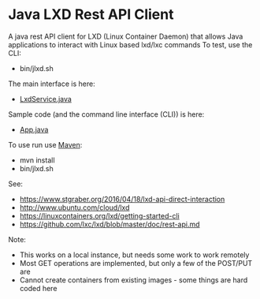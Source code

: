 # Java LXD Rest API Client

A java rest API client for LXD (Linux Container Daemon) that allows Java applications to interact with Linux based lxd/lxc commands
To test, use the CLI:
* bin/jlxd.sh

The main interface is here:
* [LxdService.java](https://github.com/digitalspider/jlxd/blob/master/src/main/java/au/com/jcloud/lxd/service/LxdService.java)

Sample code (and the command line interface (CLI)) is here:
* [App.java](https://github.com/digitalspider/jlxd/blob/master/src/main/java/au/com/jcloud/lxd/App.java)

To use run use [Maven](https://maven.apache.org):
* mvn install
* bin/jlxd.sh

See:
* https://www.stgraber.org/2016/04/18/lxd-api-direct-interaction
* http://www.ubuntu.com/cloud/lxd
* https://linuxcontainers.org/lxd/getting-started-cli
* https://github.com/lxc/lxd/blob/master/doc/rest-api.md

Note:
* This works on a local instance, but needs some work to work remotely
* Most GET operations are implemented, but only a few of the POST/PUT are
* Cannot create containers from existing images - some things are hard coded here
